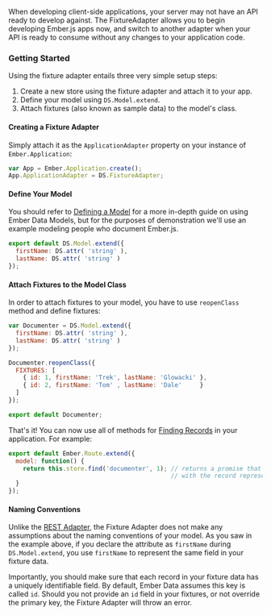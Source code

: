 When developing client-side applications, your server may not have an API ready
to develop against. The FixtureAdapter allows you to begin developing Ember.js
apps now, and switch to another adapter when your API is ready to consume
without any changes to your application code.

### Getting Started

Using the fixture adapter entails three very simple setup steps:

1. Create a new store using the fixture adapter and attach it to your app.
2. Define your model using `DS.Model.extend`.
3. Attach fixtures (also known as sample data) to the model's class.

#### Creating a Fixture Adapter

Simply attach it as the `ApplicationAdapter` property on your instance
of `Ember.Application`:

```JavaScript
var App = Ember.Application.create();
App.ApplicationAdapter = DS.FixtureAdapter;
```

#### Define Your Model

You should refer to [Defining a Model][1] for a more in-depth guide on using
Ember Data Models, but for the purposes of demonstration we'll use an example
modeling people who document Ember.js.

```app/models/documenter.js
export default DS.Model.extend({
  firstName: DS.attr( 'string' ),
  lastName: DS.attr( 'string' )
});
```

#### Attach Fixtures to the Model Class

In order to attach fixtures to your model, you have to use `reopenClass` method and define
fixtures:

```app/models/documenter.js
var Documenter = DS.Model.extend({
  firstName: DS.attr( 'string' ),
  lastName: DS.attr( 'string' )
});

Documenter.reopenClass({
  FIXTURES: [
    { id: 1, firstName: 'Trek', lastName: 'Glowacki' },
    { id: 2, firstName: 'Tom' , lastName: 'Dale'     }
  ]
});

export default Documenter;
```

That's it! You can now use all of methods for [Finding Records][2] in your
application. For example:

```app/routes/documenter.js
export default Ember.Route.extend({
  model: function() {
    return this.store.find('documenter', 1); // returns a promise that will resolve
                                             // with the record representing Trek Glowacki
  }
});
```

#### Naming Conventions

Unlike the [REST Adapter][3], the Fixture Adapter does not make any assumptions
about the naming conventions of your model. As you saw in the example above,
if you declare the attribute as `firstName` during `DS.Model.extend`, you use
`firstName` to represent the same field in your fixture data.

Importantly, you should make sure that each record in your fixture data has
a uniquely identifiable field. By default, Ember Data assumes this key
is called `id`. Should you not provide an `id` field in your fixtures, or
not override the primary key, the Fixture Adapter will throw an error.

[1]: /v1.11.0/models/defining-models
[2]: /v1.11.0/models/finding-records
[3]: /v1.11.0/models/the-rest-adapter
